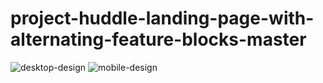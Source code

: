 # project-huddle-landing-page-with-alternating-feature-blocks-master
![desktop-design](https://github.com/Shuaib-Adebowale/project-huddle-landing-page-with-alternating-feature-blocks-master/assets/129074002/ee808943-0dcf-414c-8e9a-db5f87fa3ecb)
![mobile-design](https://github.com/Shuaib-Adebowale/project-huddle-landing-page-with-alternating-feature-blocks-master/assets/129074002/efb7d09a-98e0-4ac9-9a26-e3096b3f428f)
